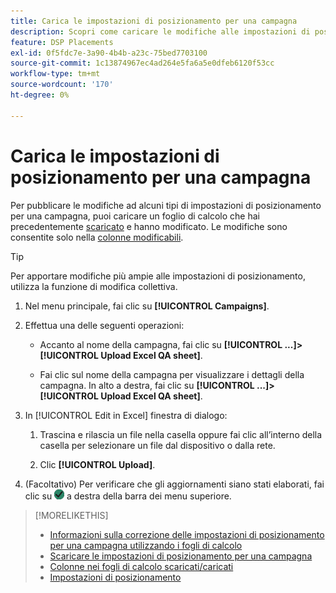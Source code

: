 ```yaml
---
title: Carica le impostazioni di posizionamento per una campagna
description: Scopri come caricare le modifiche alle impostazioni di posizionamento chiave per una campagna utilizzando i fogli di calcolo per il controllo qualità di Excel.
feature: DSP Placements
exl-id: 0f5fdc7e-3a90-4b4b-a23c-75bed7703100
source-git-commit: 1c13874967ec4ad264e5fa6a5e0dfeb6120f53cc
workflow-type: tm+mt
source-wordcount: '170'
ht-degree: 0%

---
```


# Carica le impostazioni di posizionamento per una campagna

Per pubblicare le modifiche ad alcuni tipi di impostazioni di posizionamento per una campagna, puoi caricare un foglio di calcolo che hai precedentemente [scaricato](qa-sheet-download.md) e hanno modificato. Le modifiche sono consentite solo nella [colonne modificabili](qa-sheet-columns.md).

>[!TIP]
>
>Per apportare modifiche più ampie alle impostazioni di posizionamento, utilizza la funzione di modifica collettiva.<!-- add link once we have help on it -->

1. Nel menu principale, fai clic su **[!UICONTROL Campaigns]**.

1. Effettua una delle seguenti operazioni:

   * Accanto al nome della campagna, fai clic su **[!UICONTROL ...]>[!UICONTROL Upload Excel QA sheet]**.

   * Fai clic sul nome della campagna per visualizzare i dettagli della campagna. In alto a destra, fai clic su **[!UICONTROL ...]>[!UICONTROL Upload Excel QA sheet]**.

1. In [!UICONTROL Edit in Excel] finestra di dialogo:

   1. Trascina e rilascia un file nella casella oppure fai clic all’interno della casella per selezionare un file dal dispositivo o dalla rete.

   1. Clic **[!UICONTROL Upload]**.

1. (Facoltativo) Per verificare che gli aggiornamenti siano stati elaborati, fai clic su ![Processi](/help/dsp/assets/downloads.png) a destra della barra dei menu superiore.

>[!MORELIKETHIS]
>
>* [Informazioni sulla correzione delle impostazioni di posizionamento per una campagna utilizzando i fogli di calcolo](qa-about.md)
>* [Scaricare le impostazioni di posizionamento per una campagna](qa-sheet-download.md)
>* [Colonne nei fogli di calcolo scaricati/caricati](qa-sheet-columns.md)
>* [Impostazioni di posizionamento](/help/dsp/campaign-management/placements/placement-settings.md)

